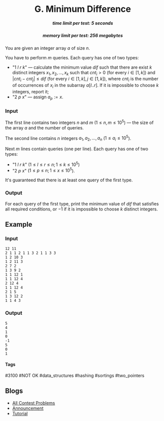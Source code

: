 <h1 style='text-align: center;'> G. Minimum Difference</h1>

<h5 style='text-align: center;'>time limit per test: 5 seconds</h5>
<h5 style='text-align: center;'>memory limit per test: 256 megabytes</h5>

You are given an integer array $a$ of size $n$.

You have to perform $m$ queries. Each query has one of two types: 

* "$1$ $l$ $r$ $k$" — calculate the minimum value $dif$ such that there are exist $k$ distinct integers $x_1, x_2, \dots, x_k$ such that $cnt_i > 0$ (for every $i \in [1, k]$) and $|cnt_i - cnt_j| \le dif$ (for every $i \in [1, k], j \in [1, k]$), where $cnt_i$ is the number of occurrences of $x_i$ in the subarray $a[l..r]$. If it is impossible to choose $k$ integers, report it;
* "$2$ $p$ $x$" — assign $a_{p} := x$.
### Input

The first line contains two integers $n$ and $m$ ($1 \le n, m \le 10^5$) — the size of the array $a$ and the number of queries.

The second line contains $n$ integers $a_1, a_2, \dots, a_n$ ($1 \le a_i \le 10^5$).

Next $m$ lines contain queries (one per line). Each query has one of two types: 

* "$1$ $l$ $r$ $k$" ($1 \le l \le r \le n; 1 \le k \le 10^5$)
* "$2$ $p$ $x$" ($1 \le p \le n; 1 \le x \le 10^5$).

It's guaranteed that there is at least one query of the first type.

### Output

For each query of the first type, print the minimum value of $dif$ that satisfies all required conditions, or $-1$ if it is impossible to choose $k$ distinct integers.

## Example

### Input


```text
12 11
2 1 1 2 1 1 3 2 1 1 3 3
1 2 10 3
1 2 11 3
2 7 2
1 3 9 2
1 1 12 1
1 1 12 4
2 12 4
1 1 12 4
2 1 5
1 3 12 2
1 1 4 3
```
### Output


```text
5
4
1
0
-1
5
0
1
```


#### Tags 

#3100 #NOT OK #data_structures #hashing #sortings #two_pointers 

## Blogs
- [All Contest Problems](../Educational_Codeforces_Round_103_(Rated_for_Div._2).md)
- [Announcement](../blogs/Announcement.md)
- [Tutorial](../blogs/Tutorial.md)
